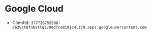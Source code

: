 # Google Cloud

- ClientId: `377720755506-a63vct6fnbv4tqlv0ed7ce8i0jc4li79.apps.googleusercontent.com`
